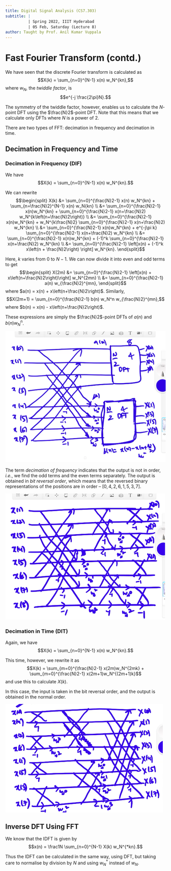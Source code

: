 ```yaml
---
title: Digital Signal Analysis (CS7.303)
subtitle: |
          | Spring 2022, IIIT Hyderabad
          | 05 Feb, Saturday (Lecture 8)
author: Taught by Prof. Anil Kumar Vuppala
---
```


# Fast Fourier Transform (contd.)
We have seen that the discrete Fourier transform is calculated as
$$X(k) = \sum_{n=0}^{N-1} x(n) w_N^{kn},$$
where $w_N$, the *twiddle factor*, is
$$e^{-j \frac{2\pi}N}.$$

The symmetry of the twiddle factor, however, enables us to calculate the $N$-point DFT using the $\frac{N}2$-point DFT. Note that this means that we calculate only DFTs where $N$ is a power of 2.  

There are two types of FFT: decimation in frequency and decimation in time.

## Decimation in Frequency and Time
### Decimation in Frequency (DIF)
We have
$$X(k) = \sum_{n=0}^{N-1} x(n) w_N^{kn}.$$

We can rewrite
$$\begin{split}
X(k) &= \sum_{n=0}^{\frac{N}2-1} x(n) w_N^{kn} + \sum_{n=\frac{N}2}^{N-1} x(n) w_N{kn} \\
&= \sum_{n=0}^{\frac{N}2-1} x(n)w_N^{kn} + \sum_{n=0}^{\frac{N}2-1} x(n+\frac{N}2) w_N^{k\left(n+\frac{N}2\right)} \\
&= \sum_{n=0}^{\frac{N}2-1} x(n)w_N^{kn} + w_N^{k\frac{N}2} \sum_{n=0}^{\frac{N}2-1} x(n+\frac{N}2) w_N^{kn} \\
&= \sum_{n=0}^{\frac{N}2-1} x(n)w_N^{kn} + e^{-j\pi k} \sum_{n=0}^{\frac{N}2-1} x(n+\frac{N}2) w_N^{kn} \\
&= \sum_{n=0}^{\frac{N}2-1} x(n)w_N^{kn} + (-1)^k \sum_{n=0}^{\frac{N}2-1} x(n+\frac{N}2) w_N^{kn} \\
&= \sum_{n=0}^{\frac{N}2-1} \left[x(n) + (-1)^k x\left(n + \frac{N}2\right) \right] w_N^{kn}. \end{split}$$

Here, $k$ varies from 0 to $N-1$. We can now divide it into even and odd terms to get
$$\begin{split}
X(2m) &= \sum_{n=0}^{\frac{N}2-1} \left[x(n) + x\left(n+\frac{N}2\right)\right] w_N^{2mn} \\
&= \sum_{n=0}^{\frac{N}2-1} a(n) w_{\frac{N}2}^{mn}, \end{split}$$
where $a(n) = x(n) + x\left(n+\frac{N}2\right)$. Similarly,
$$X(2m+1) = \sum_{n=0}^{\frac{N}2-1} b(n) w_N^n w_{\frac{N}2}^{mn},$$
where $b(n) = x(n) - x\left(n+\frac{N}2\right)$.  

These expressions are simply the $\frac{N}2$-point DFTs of $a(n)$ and $b(n)w_N^n$.

![Calculation of 8-Point DFT](8pt.png)

The term *decimation of frequency* indicates that the output is not in order, *i.e.*, we find the odd terms and the even terms separately. The output is obtained in *bit reversal order*, which means that the reversed binary representations of the positions are in order – $[0,4,2,6,1,5,3,7]$.

![Complete Recursion of 8-Point DFT](comp8.png)

### Decimation in Time (DIT)
Again, we have
$$X(k) = \sum_{n=0}^{N-1} x(n) w_N^{kn}.$$

This time, however, we rewrite it as
$$X(k) = \sum_{m=0}^{\frac{N}2-1} x(2m)w_N^{2mk} + \sum_{m=0}^{\frac{N}2-1} x(2m+1)w_N^{(2m+1)k}$$
and use this to calculate $X(k)$.  

In this case, the input is taken in the bit reversal order, and the output is obtained in the normal order.

![8-Point DFT using DIT](dit.png)

## Inverse DFT Using FFT
We know that the IDFT is given by
$$x(n) = \frac1N \sum_{n=0}^{N-1} X(k) w_N^{*kn}.$$

Thus the IDFT can be calculated in the same way, using DFT, but taking care to normalise by division by $N$ and using $w_N^*$ instead of $w_N$.